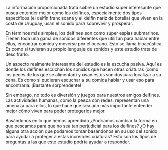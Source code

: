 La información proporcionada trata sobre un estudio super interesante que busca entender mejor cómo los delfines, especialmente dos tipos específicos (el delfín franciscana y el delfín nariz de botella) que viven en la costa de Uruguay, usan el sonido para sobrevivir y prosperar.

En términos más simples, los delfines son como súper espías submarinos. Tienen toda una gama de sonidos diferentes que utilizan para hablar entre ellos, encontrar comida y moverse por el océano. Esto se llama bioacústica. Es como si tuvieran su propio lenguaje de sonidos y este estudio trata de descifrarlo.

Un aspecto realmente interesante del estudio es la escucha pasiva. Aquí es donde los delfines escuchan los sonidos que hacen otras criaturas (como los peces de los que se alimentan) y usan estos sonidos para localizar a su cena. Es como si pudieran escuchar a su comida hablar y usar eso para encontrarla. ¡Bastante sorprendente!

Sin embargo, no todo es diversión y juegos para nuestros amigos delfines. Las actividades humanas, como la pesca con redes, representan una amenaza para ellos, lo que hace que sea aún más importante entender mejor cómo viven para poder protegerlos mejor. 

Basándonos en lo que hemos aprendido ¿Podríamos cambiar la forma en que pescamos para que no sea tan perjudicial para los delfines? ¿O hay alguna otra acción que podamos tomar basándonos en su uso del sonido para ayudar a proteger a estas increíbles criaturas? Esto son los tipos de preguntas a las que este estudio podría ayudar a responder.